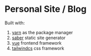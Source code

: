 # Personal Site / Blog

Built with:

1. [yarn](https://yarnpkg.com) as the package manager
2. [saber](https://saber.land) static site generator
3. [vue](https://vuejs.org/) frontend framework
4. [tailwindcs](https://tailwindcss.com) css framework
